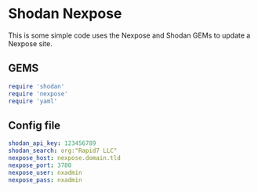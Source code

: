 # Shodan Nexpose
This is some simple code uses the Nexpose and Shodan GEMs to update a Nexpose site.

## GEMS
``` ruby
require 'shodan'
require 'nexpose'
require 'yaml'
```

## Config file
```yaml
shodan_api_key: 123456789
shodan_search: org:"Rapid7 LLC"
nexpose_host: nexpose.domain.tld
nexpose_port: 3780
nexpose_user: nxadmin
nexpose_pass: nxadmin
```
